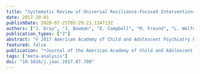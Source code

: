 ```yaml
---
title: "Systematic Review of Universal Resilience-Focused Interventions Targeting Child and Adolescent Mental Health in the School Setting"
date: 2017-10-01
publishDate: 2020-07-25T05:29:21.134713Z
authors: ["J. Dray", "J. Bowman", "E. Campbell", "M. Freund", "L. Wolfenden", "R.K. Hodder", "K. McElwaine", "D. Tremain", "K. Bartlem", "J. Bailey", "T. Small", "K. Palazzi", "C. Oldmeadow", "J. Wiggers"]
publication_types: ["2"]
abstract: "© 2017 American Academy of Child and Adolescent Psychiatry Objective To examine the effect of universal, school-based, resilience-focused interventions on mental health problems in children and adolescents. Method Eligible studies were randomized controlled trials (RCTs) of universal, school-based interventions that included strategies to strengthen a minimum of 3 internal resilience protective factors, and included an outcome measure of mental health problems in children and adolescents aged 5 to 18 years. Six databases were searched from 1995 to 2015. Results were pooled in meta-analyses by mental health outcome (anxiety symptoms, depressive symptoms, hyperactivity, conduct problems, internalizing problems, externalizing problems, and general psychological distress), for all trials (5−18 years). Subgroup analyses were conducted by age (child: 5−10 years; adolescent: 11−18 years), length of follow-up (short: post-≤12 months; long: textgreater12 months), and gender (narrative). Results A total of 57 included trials were identified from 5,984 records, with 49 contributing to meta-analyses. For all trials, resilience-focused interventions were effective relative to a control in reducing 4 of 7 outcomes: depressive symptoms, internalizing problems, externalizing problems, and general psychological distress. For child trials (meta-analyses for 6 outcomes), interventions were effective for anxiety symptoms and general psychological distress. For adolescent trials (meta-analyses for 5 outcomes), interventions were effective for internalizing problems. For short-term follow-up, interventions were effective for 2 of 7 outcomes: depressive symptoms and anxiety symptoms. For long-term follow-up (meta-analyses for 5 outcomes), interventions were effective for internalizing problems. Conclusion The findings may suggest most promise for using universal resilience-focused interventions at least for short-term reductions in depressive and anxiety symptoms for children and adolescents, particularly if a cognitive-behavioral therapy−based approach is used. The limited number of trials providing data amenable for meta-analysis for some outcomes and subgroups, the variability of interventions, study quality, and bias mean that it is not possible to draw more specific conclusions. Identifying what intervention qualities (such as number and type of protective factor) achieve the greatest positive effect per mental health problem outcome remains an important area for future research. Systematic review protocol and registration Systematic Review of Universal Resilience Interventions Targeting Child and Adolescent Mental Health in the School Setting; http://dx.doi.org/10.1186/s13643-015-0172-6; PROSPERO CRD42015025908."
featured: false
publication: "*Journal of the American Academy of Child and Adolescent Psychiatry*"
tags: ["meta-analysis"]
doi: "10.1016/j.jaac.2017.07.780"
---
```


